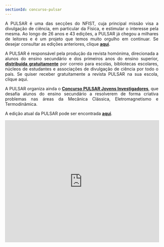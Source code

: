 ```yaml
---
sectionId: concurso-pulsar
---
```


<div style="text-align: justify">

A PULSAR é uma das secções do NFIST, cuja principal missão visa a divulgação de ciência, em particular da Física, e estimular o interesse pela mesma. Ao longo de 26 anos e 43 edições, a PULSAR já chegou a milhares de leitores e é um projeto que temos muito orgulho em continuar. Se desejar consultar as edições anteriores, clique <u><strong>aqui</strong></u>.

A PULSAR é responsável pela produção da revista homónima, direcionada a alunos do ensino secundário e dos primeiros anos do ensino superior, <u><strong>distribuída gratuitamente</strong></u> por correio para escolas, bibliotecas escolares, núcleos de estudantes e associações de divulgação de ciência por todo o país. Se quiser receber gratuitamente a revista PULSAR na sua escola, clique aqui.

A PULSAR organiza ainda o <u><strong>Concurso PULSAR Jovens Investigadores</strong></u>, que desafia alunos do ensino secundário a resolverem de forma criativa problemas nas áreas da Mecânica Clássica, Eletromagnetismo e Termodinâmica.

A edição atual da PULSAR pode ser encontrada <u><strong>aqui</strong></u>.

</div>

<iframe allowfullscreen="" scrolling="no" class="fp-iframe" style="border: 1px solid lightgray; width: 100%; height: 400px;" src="https://heyzine.com/flip-book/bfbad321c7.html"></iframe>
